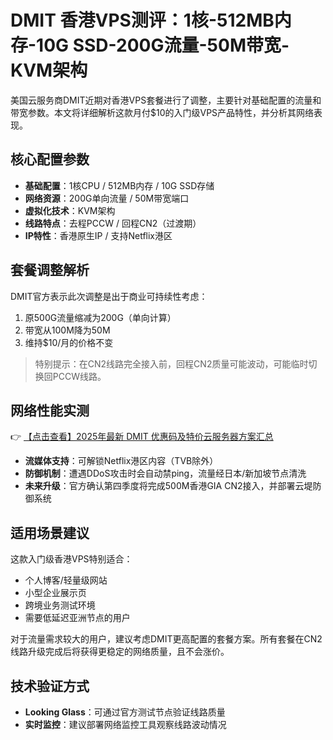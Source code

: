 # DMIT 香港VPS测评：1核-512MB内存-10G SSD-200G流量-50M带宽-KVM架构

美国云服务商DMIT近期对香港VPS套餐进行了调整，主要针对基础配置的流量和带宽参数。本文将详细解析这款月付$10的入门级VPS产品特性，并分析其网络表现。

## 核心配置参数

- **基础配置**：1核CPU / 512MB内存 / 10G SSD存储
- **网络资源**：200G单向流量 / 50M带宽端口
- **虚拟化技术**：KVM架构
- **线路特点**：去程PCCW / 回程CN2（过渡期）
- **IP特性**：香港原生IP / 支持Netflix港区

## 套餐调整解析

DMIT官方表示此次调整是出于商业可持续性考虑：
1. 原500G流量缩减为200G（单向计算）
2. 带宽从100M降为50M
3. 维持$10/月的价格不变

> 特别提示：在CN2线路完全接入前，回程CN2质量可能波动，可能临时切换回PCCW线路。

## 网络性能实测

👉 [【点击查看】2025年最新 DMIT 优惠码及特价云服务器方案汇总](https://bit.ly/dmit_coupon)

- **流媒体支持**：可解锁Netflix港区内容（TVB除外）
- **防御机制**：遭遇DDoS攻击时会自动禁ping，流量经日本/新加坡节点清洗
- **未来升级**：官方确认第四季度将完成500M香港GIA CN2接入，并部署云堤防御系统

## 适用场景建议

这款入门级香港VPS特别适合：
- 个人博客/轻量级网站
- 小型企业展示页
- 跨境业务测试环境
- 需要低延迟亚洲节点的用户

对于流量需求较大的用户，建议考虑DMIT更高配置的套餐方案。所有套餐在CN2线路升级完成后将获得更稳定的网络质量，且不会涨价。

## 技术验证方式

- **Looking Glass**：可通过官方测试节点验证线路质量
- **实时监控**：建议部署网络监控工具观察线路波动情况